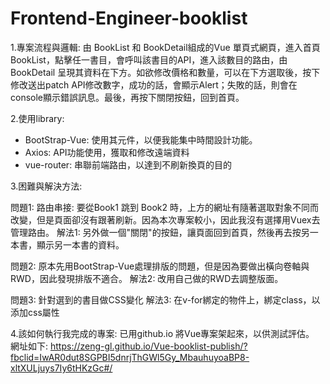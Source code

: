 # Frontend-Engineer-booklist
1.專案流程與邏輯: 
由 BookList 和 BookDetail組成的Vue 單頁式網頁，進入首頁BookList，點擊任一書目，會呼叫該書目的API，進入該數目的路由，由 BookDetail 呈現其資料在下方。如欲修改價格和數量，可以在下方選取後，按下修改送出patch API修改數字，成功的話，會顯示Alert；失敗的話，則會在console顯示錯誤訊息。最後，再按下關閉按鈕，回到首頁。



2.使用library:
- BootStrap-Vue: 使用其元件，以便我能集中時間設計功能。
- Axios: API功能使用，獲取和修改遠端資料
- vue-router: 串聯前端路由，以達到不刷新換頁的目的



3.困難與解決方法:

問題1: 路由串接: 要從Book1 跳到 Book2 時，上方的網址有隨著選取對象不同而改變，但是頁面卻沒有跟著刷新。因為本次專案較小，因此我沒有選擇用Vuex去管理路由。
解法1: 另外做一個"關閉"的按鈕，讓頁面回到首頁，然後再去按另一本書，顯示另一本書的資料。

問題2: 原本先用BootStrap-Vue處理排版的問題，但是因為要做出橫向卷軸與RWD，因此發現排版不適合。
解法2: 改用自己做的RWD去調整版面。

問題3: 針對選到的書目做CSS變化
解法3: 在v-for綁定的物件上，綁定class，以添加css屬性



4.該如何執行我完成的專案: 已用github.io 將Vue專案架起來，以供測試評估。
  網址如下: https://zeng-gl.github.io/Vue-booklist-publish/?fbclid=IwAR0dut8SGPBI5dnrjThGWl5Gy_MbauhuyoaBP8-xltXULjuys7Iy6tHKzGc#/
